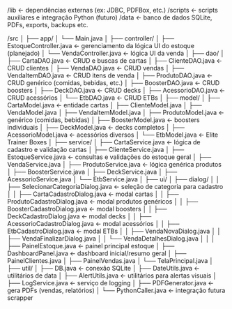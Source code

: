 /lib                      ← dependências externas (ex: JDBC, PDFBox, etc.)
/scripts                  ← scripts auxiliares e integração Python (futuro)
/data                     ← banco de dados SQLite, PDFs, exports, backups etc.

/src
│
├── app/
│   └── Main.java
│
├── controller/
│   ├── EstoqueController.java          ← gerenciamento da lógica UI do estoque (planejado)
│   └── VendaController.java            ← lógica UI da venda
│
├── dao/
│   ├── CartaDAO.java                   ← CRUD e buscas de cartas
│   ├── ClienteDAO.java                 ← CRUD clientes
│   ├── VendaDAO.java                   ← CRUD vendas
│   ├── VendaItemDAO.java               ← CRUD itens de venda
│   ├── ProdutoDAO.java                 ← CRUD genérico (comidas, bebidas, etc.)
│   ├── BoosterDAO.java                 ← CRUD boosters
│   ├── DeckDAO.java                    ← CRUD decks
│   ├── AcessorioDAO.java               ← CRUD acessórios
│   └── EtbDAO.java                     ← CRUD ETBs
│
├── model/
│   ├── CartaModel.java                 ← entidade cartas
│   ├── ClienteModel.java
│   ├── VendaModel.java
│   ├── VendaItemModel.java
│   ├── ProdutoModel.java               ← genérico (comidas, bebidas)
│   ├── BoosterModel.java               ← boosters individuais
│   ├── DeckModel.java                  ← decks completos
│   ├── AcessorioModel.java             ← acessórios diversos
│   └── EtbModel.java                   ← Elite Trainer Boxes
│
├── service/
│   ├── CartaService.java               ← lógica de cadastro e validação cartas
│   ├── ClienteService.java
│   ├── EstoqueService.java             ← consultas e validações do estoque geral
│   ├── VendaService.java
│   ├── ProdutoService.java             ← lógica genérica produtos
│   ├── BoosterService.java
│   ├── DeckService.java
│   ├── AcessorioService.java
│   └── EtbService.java
│
├── ui/
│   ├── dialog/
│   │   ├── SelecionarCategoriaDialog.java ← seleção de categoria para cadastro
│   │   ├── CartaCadastroDialog.java       ← modal cartas
│   │   ├── ProdutoCadastroDialog.java     ← modal produtos genéricos
│   │   ├── BoosterCadastroDialog.java     ← modal boosters
│   │   ├── DeckCadastroDialog.java        ← modal decks
│   │   ├── AcessorioCadastroDialog.java   ← modal acessórios
│   │   ├── EtbCadastroDialog.java         ← modal ETBs
│   │   ├── VendaNovaDialog.java
│   │   ├── VendaFinalizarDialog.java
│   │   └── VendaDetalhesDialog.java
│   │
│   ├── PainelEstoque.java             ← painel principal estoque
│   ├── DashboardPanel.java            ← dashboard inicial/resumo geral
│   ├── PainelClientes.java
│   ├── PainelVendas.java
│   └── TelaPrincipal.java
│
├── util/
│   ├── DB.java                        ← conexão SQLite
│   ├── DateUtils.java                 ← utilitários de data
│   ├── AlertUtils.java                ← utilitários para alertas visuais
│   ├── LogService.java                ← serviço de logging
│   ├── PDFGenerator.java              ← gera PDFs (vendas, relatórios)
│   └── PythonCaller.java              ← integração futura scrapper

